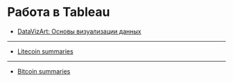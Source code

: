 # Работа в Tableau

- [DataVizArt: Основы визуализации данных](https://public.tableau.com/app/profile/nikita8407/viz/DataVizArt_16510866475170/Dashboard1)
____
- [Litecoin summaries](https://public.tableau.com/app/profile/nikita8407/viz/Litecoinsummaries/Ltcmonthly)
____
- [Bitcoin summaries](https://public.tableau.com/app/profile/nikita8407/viz/Bitcoinsummaries/Dashboard3)

